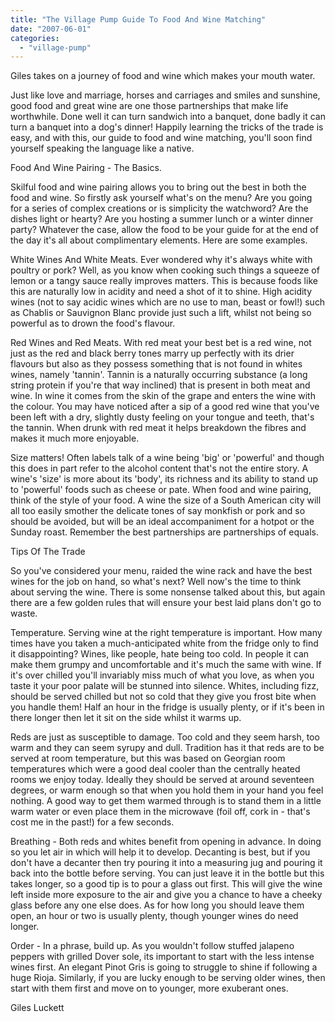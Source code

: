 ```yaml
---
title: "The Village Pump Guide To Food And Wine Matching"
date: "2007-06-01"
categories: 
  - "village-pump"
---
```


Giles takes on a journey of food and wine which makes your mouth water.

Just like love and marriage, horses and carriages and smiles and sunshine, good food and great wine are one those partnerships that make life worthwhile. Done well it can turn sandwich into a banquet, done badly it can turn a banquet into a dog's dinner! Happily learning the tricks of the trade is easy, and with this, our guide to food and wine matching, you'll soon find yourself speaking the language like a native.

Food And Wine Pairing - The Basics.

Skilful food and wine pairing allows you to bring out the best in both the food and wine. So firstly ask yourself what's on the menu? Are you going for a series of complex creations or is simplicity the watchword? Are the dishes light or hearty? Are you hosting a summer lunch or a winter dinner party? Whatever the case, allow the food to be your guide for at the end of the day it's all about complimentary elements. Here are some examples.

White Wines And White Meats. Ever wondered why it's always white with poultry or pork? Well, as you know when cooking such things a squeeze of lemon or a tangy sauce really improves matters. This is because foods like this are naturally low in acidity and need a shot of it to shine. High acidity wines (not to say acidic wines which are no use to man, beast or fowl!) such as Chablis or Sauvignon Blanc provide just such a lift, whilst not being so powerful as to drown the food's flavour.

Red Wines and Red Meats. With red meat your best bet is a red wine, not just as the red and black berry tones marry up perfectly with its drier flavours but also as they possess something that is not found in whites wines, namely 'tannin'. Tannin is a naturally occurring substance (a long string protein if you're that way inclined) that is present in both meat and wine. In wine it comes from the skin of the grape and enters the wine with the colour. You may have noticed after a sip of a good red wine that you've been left with a dry, slightly dusty feeling on your tongue and teeth, that's the tannin. When drunk with red meat it helps breakdown the fibres and makes it much more enjoyable.

Size matters! Often labels talk of a wine being 'big' or 'powerful' and though this does in part refer to the alcohol content that's not the entire story. A wine's 'size' is more about its 'body', its richness and its ability to stand up to 'powerful' foods such as cheese or pate. When food and wine pairing, think of the style of your food. A wine the size of a South American city will all too easily smother the delicate tones of say monkfish or pork and so should be avoided, but will be an ideal accompaniment for a hotpot or the Sunday roast. Remember the best partnerships are partnerships of equals.

Tips Of The Trade

So you've considered your menu, raided the wine rack and have the best wines for the job on hand, so what's next? Well now's the time to think about serving the wine. There is some nonsense talked about this, but again there are a few golden rules that will ensure your best laid plans don't go to waste.

Temperature. Serving wine at the right temperature is important. How many times have you taken a much-anticipated white from the fridge only to find it disappointing? Wines, like people, hate being too cold. In people it can make them grumpy and uncomfortable and it's much the same with wine. If it's over chilled you'll invariably miss much of what you love, as when you taste it your poor palate will be stunned into silence. Whites, including fizz, should be served chilled but not so cold that they give you frost bite when you handle them! Half an hour in the fridge is usually plenty, or if it's been in there longer then let it sit on the side whilst it warms up.

Reds are just as susceptible to damage. Too cold and they seem harsh, too warm and they can seem syrupy and dull. Tradition has it that reds are to be served at room temperature, but this was based on Georgian room temperatures which were a good deal cooler than the centrally heated rooms we enjoy today. Ideally they should be served at around seventeen degrees, or warm enough so that when you hold them in your hand you feel nothing. A good way to get them warmed through is to stand them in a little warm water or even place them in the microwave (foil off, cork in - that's cost me in the past!) for a few seconds.

Breathing - Both reds and whites benefit from opening in advance. In doing so you let air in which will help it to develop. Decanting is best, but if you don't have a decanter then try pouring it into a measuring jug and pouring it back into the bottle before serving. You can just leave it in the bottle but this takes longer, so a good tip is to pour a glass out first. This will give the wine left inside more exposure to the air and give you a chance to have a cheeky glass before any one else does. As for how long you should leave them open, an hour or two is usually plenty, though younger wines do need longer.

Order - In a phrase, build up. As you wouldn't follow stuffed jalapeno peppers with grilled Dover sole, its important to start with the less intense wines first. An elegant Pinot Gris is going to struggle to shine if following a huge Rioja. Similarly, if you are lucky enough to be serving older wines, then start with them first and move on to younger, more exuberant ones.

Giles Luckett
